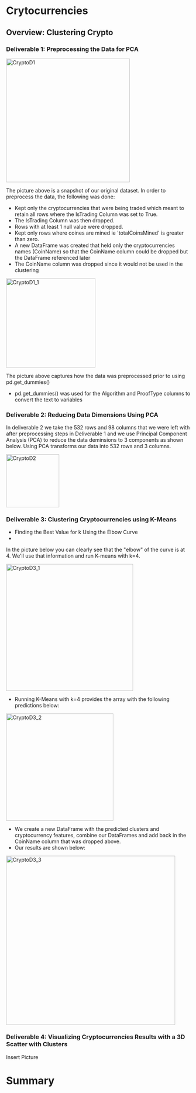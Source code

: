 # Crytocurrencies

## Overview: Clustering Crypto

### Deliverable 1: Preprocessing the Data for PCA

<img width="338" alt="CryptoD1" src="https://user-images.githubusercontent.com/106631875/200981457-65fb7b1f-cb1d-4c01-8089-5a27ee3bb4fb.png">

The picture above is a snapshot of our original dataset. In order to preprocess the data, the following was done:
- Kept only the cryptocurrencies that were being traded which meant to retain all rows where the IsTrading Column was set to True.
- The IsTrading Column was then dropped.
- Rows with at least 1 null value were dropped.
- Kept only rows where coines are mined ie 'totalCoinsMined' is greater than zero.
- A new DataFrame was created that held only the cryptocurrencies names (CoinName) so that the CoinName column could be dropped but the DataFrame referenced later
- The CoinName column was dropped since it would not be used in the clustering

<img width="244" alt="CryptoD1_1" src="https://user-images.githubusercontent.com/106631875/200983380-9ee2a361-4662-4b82-9c36-01a7ecfda37c.png">

The picture above captures how the data was preprocessed prior to using pd.get_dummies()

-  pd.get_dummies() was used for the Algorithm and ProofType columns to convert the text to variables

### Deliverable 2: Reducing Data Dimensions Using PCA

In deliverable 2 we take the 532 rows and 98 columns that we were left with after preprocessing steps in Deliverable 1 and we use Principal Component Analysis (PCA) to 
reduce the data deminsions to 3 components as shown below. Using PCA transforms our data into 532 rows and 3 columns.

<img width="145" alt="CryptoD2" src="https://user-images.githubusercontent.com/106631875/200985155-3ff7ec39-f23b-4314-8f29-58498e65ffcb.png">

### Deliverable 3: Clustering Cryptocurrencies using K-Means

- Finding the Best Value for k Using the Elbow Curve
- 
In the picture below you can clearly see that the "elbow" of the curve is at 4. We'll use that information and run K-means with k=4.

<img width="347" alt="CryptoD3_1" src="https://user-images.githubusercontent.com/106631875/200991050-6542ceed-3ee7-4596-be31-411750b8e062.png">

- Running K-Means with k=4 provides the array with the following predictions below:

<img width="293" alt="CryptoD3_2" src="https://user-images.githubusercontent.com/106631875/200991830-888f7ad7-7506-46dd-8714-692e1e2b0347.png">

- We create a new DataFrame with the predicted clusters and cryptocurrency features, combine our DataFrames and add back in the CoinName column that was dropped above. 
- Our results are shown below:

<img width="462" alt="CryptoD3_3" src="https://user-images.githubusercontent.com/106631875/200992425-28e59a6b-8275-472d-87ab-ea9f1b76a92a.png">


### Deliverable 4: Visualizing Cryptocurrencies Results with a 3D Scatter with Clusters

Insert Picture 



# Summary
